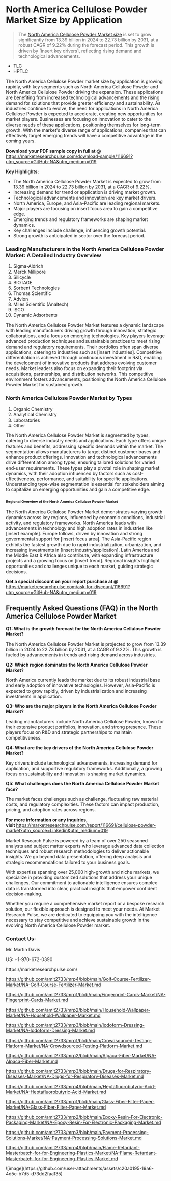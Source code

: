 <h1>North America Cellulose Powder Market&nbsp;Size by Application</h1><blockquote><p>The <a href="https://marketresearchpulse.com/download-sample/116691?utm_source=GitHub-NA&amp;utm_medium=019">North America Cellulose Powder Market size</a> is set to grow significantly from 13.39 billion in 2024 to 22.73 billion by 2031, at a robust CAGR of 9.22% during the forecast period. This growth is driven by [insert key drivers], reflecting rising demand and technological advancements.</p></blockquote><ul><li>TLC<li> HPTLC</li></ul><p>The North America Cellulose Powder market size by application is growing rapidly, with key segments such as North America Cellulose Powder and North America Cellulose Powder driving the expansion. These applications are benefiting from increased technological advancements and the rising demand for solutions that provide greater efficiency and sustainability. As industries continue to evolve, the need for applications in North America Cellulose Powder is expected to accelerate, creating new opportunities for market players. Businesses are focusing on innovation to cater to the diverse needs of these applications, positioning themselves for long-term growth. With the market's diverse range of applications, companies that can effectively target emerging trends will have a competitive advantage in the coming years.</p><p><strong>Download your PDF sample copy in full at @ </strong><a href="https://marketresearchpulse.com/download-sample/116691?utm_source=GitHub-NA&amp;utm_medium=019">https://marketresearchpulse.com/download-sample/116691?utm_source=GitHub-NA&amp;utm_medium=019</a></p><p><strong>Key Highlights: </strong></p><ul><li>The North America Cellulose Powder Market is expected to grow from 13.39 billion in 2024 to 22.73 billion by 2031, at a CAGR of 9.22%.</li><li>Increasing demand for trend or application is driving market growth.</li><li>Technological advancements and innovation are key market drivers.</li><li>North America, Europe, and Asia-Pacific are leading regional markets.</li><li>Major players are focusing on insert focus area to gain a competitive edge.</li><li>Emerging trends and regulatory frameworks are shaping market dynamics.</li><li>Key challenges include challenge, influencing growth potential.</li><li>Strong growth is anticipated in sector over the forecast period.</li></ul><h3>Leading Manufacturers in the North America Cellulose Powder Market: A Detailed Industry Overview</h3><ol><li>Sigma-Aldrich</li><li>Merck Millipore</li><li>Silicycle</li><li>BIOTAGE</li><li>Sorbent Technologies</li><li>Thomas Scientific</li><li>Advion</li><li>Miles Scientific (Analtech)</li><li>ISCO</li><li>Dynamic Adsorbents</li></ol><div class="flex max-w-full flex-col flex-grow"><div class="min-h-8 text-message flex w-full flex-col items-end gap-2 whitespace-normal break-words [.text-message+&amp;]:mt-5" dir="auto" data-message-author-role="assistant" data-message-id="fd8432e4-4910-450d-b182-61b7bfb0a01f" data-message-model-slug="gpt-4o"><div class="flex w-full flex-col gap-1 empty:hidden first:pt-[3px]"><div class="markdown prose w-full break-words dark:prose-invert light"><p>The North America Cellulose Powder Market features a dynamic landscape with leading manufacturers driving growth through innovation, strategic collaborations, and a focus on emerging technologies. Key players leverage advanced production techniques and sustainable practices to meet rising demand and regulatory requirements. Their portfolios often span diverse applications, catering to industries such as [insert industries]. Competitive differentiation is achieved through continuous investment in R&amp;D, enabling the development of innovative products that address evolving customer needs. Market leaders also focus on expanding their footprint via acquisitions, partnerships, and distribution networks. This competitive environment fosters advancements, positioning the North America Cellulose Powder Market for sustained growth.</p></div></div></div></div><h3>North America Cellulose Powder Market by Types</h3><ol><li>Organic Chemistry<li> Analytical Chemistry<li> Laboratories<li> Other</li></ol><div class="flex max-w-full flex-col flex-grow"><div class="min-h-8 text-message flex w-full flex-col items-end gap-2 whitespace-normal break-words [.text-message+&amp;]:mt-5" dir="auto" data-message-author-role="assistant" data-message-id="084470be-0bb7-4664-bddf-5156b4f41249" data-message-model-slug="gpt-4o-mini"><div class="flex w-full flex-col gap-1 empty:hidden first:pt-[3px]"><div class="markdown prose w-full break-words dark:prose-invert light"><p>The North America Cellulose Powder Market is segmented by types, catering to diverse industry needs and applications. Each type offers unique features and benefits, addressing specific demands within the market. The segmentation allows manufacturers to target distinct customer bases and enhance product offerings. Innovation and technological advancements drive differentiation among types, ensuring tailored solutions for varied end-user requirements. These types play a pivotal role in shaping market dynamics, with their adoption influenced by factors such as cost-effectiveness, performance, and suitability for specific applications. Understanding type-wise segmentation is essential for stakeholders aiming to capitalize on emerging opportunities and gain a competitive edge.</p></div></div></div></div><h3><span style="font-size: 11px;">Regional Overview of the North America Cellulose Powder Market</span></h3><div class="flex max-w-full flex-col flex-grow"><div class="min-h-8 text-message flex w-full flex-col items-end gap-2 whitespace-normal break-words [.text-message+&amp;]:mt-5" dir="auto" data-message-author-role="assistant" data-message-id="e9038762-ce64-4e30-91c9-9bd413514231" data-message-model-slug="gpt-4o-mini"><div class="flex w-full flex-col gap-1 empty:hidden first:pt-[3px]"><div class="markdown prose w-full break-words dark:prose-invert light"><p>The North America Cellulose Powder Market demonstrates varying growth dynamics across key regions, influenced by economic conditions, industrial activity, and regulatory frameworks. North America leads with advancements in technology and high adoption rates in industries like [insert example]. Europe follows, driven by innovation and strong governmental support for [insert focus area]. The Asia-Pacific region exhibits the fastest growth due to rapid industrialization, urbanization, and increasing investments in [insert industry/application]. Latin America and the Middle East &amp; Africa also contribute, with expanding infrastructure projects and a growing focus on [insert trend]. Regional insights highlight opportunities and challenges unique to each market, guiding strategic decisions.</p></div></div></div></div><p><strong>Get a special discount on your report purchase at @ </strong><a href="https://marketresearchpulse.com/ask-for-discount/116691?utm_source=GitHub-NA&amp;utm_medium=019">https://marketresearchpulse.com/ask-for-discount/116691?utm_source=GitHub-NA&amp;utm_medium=019</a></p><h2>Frequently Asked Questions (FAQ) in the North America Cellulose Powder Market</h2><p><strong>Q1: What is the growth forecast for the North America Cellulose Powder Market?</strong></p><p>The North America Cellulose Powder Market is projected to grow from 13.39 billion in 2024 to 22.73 billion by 2031, at a CAGR of 9.22%. This growth is fueled by advancements in trends and rising demand across industries.</p><p><strong>Q2: Which region dominates the North America Cellulose Powder Market?</strong></p><p>North America currently leads the market due to its robust industrial base and early adoption of innovative technologies. However, Asia-Pacific is expected to grow rapidly, driven by industrialization and increasing investments in application.</p><p><strong>Q3: Who are the major players in the North America Cellulose Powder Market?</strong></p><p>Leading manufacturers include North America Cellulose Powder, known for their extensive product portfolios, innovation, and strong presence. These players focus on R&amp;D and strategic partnerships to maintain competitiveness.</p><p><strong>Q4: What are the key drivers of the North America Cellulose Powder Market?</strong></p><p>Key drivers include technological advancements, increasing demand for application, and supportive regulatory frameworks. Additionally, a growing focus on sustainability and innovation is shaping market dynamics.</p><p><strong>Q5: What challenges does the North America Cellulose Powder Market face?</strong></p><p>The market faces challenges such as challenge, fluctuating raw material costs, and regulatory complexities. These factors can impact production, pricing, and adoption rates across regions.</p><p><strong>For more information or any inquiries, visit&nbsp;</strong><a href="https://marketresearchpulse.com/report/116691/cellulose-powder-market?utm_source=Linkedin&utm_medium=019">https://marketresearchpulse.com/report/116691/cellulose-powder-market?utm_source=Linkedin&utm_medium=019</a></p><p>Market Research Pulse is powered by a team of over 250 seasoned analysts and subject matter experts who leverage advanced data collection techniques and robust research methodologies to deliver actionable insights. We go beyond data presentation, offering deep analysis and strategic recommendations tailored to your business goals.</p><p>With expertise spanning over 25,000 high-growth and niche markets, we specialize in providing customized solutions that address your unique challenges. Our commitment to actionable intelligence ensures complex data is transformed into clear, practical insights that empower confident decision-making.</p><p>Whether you require a comprehensive market report or a bespoke research solution, our flexible approach is designed to meet your needs. At Market Research Pulse, we are dedicated to equipping you with the intelligence necessary to stay competitive and achieve sustainable growth in the evolving North America Cellulose Powder market.</p><h3><strong>Contact Us-</strong></h3><p>Mr. Martin Davis</p><p>US: +1-970-672-0390</p><p>https://marketresearchpulse.com/</p><p><a href="https://github.com/amit2733/mrp4/blob/main/Golf-Course-Fertilizer-Market/NA-Golf-Course-Fertilizer-Market.md">https://github.com/amit2733/mrp4/blob/main/Golf-Course-Fertilizer-Market/NA-Golf-Course-Fertilizer-Market.md</a></p><p><a href="https://github.com/amit2733/mrp1/blob/main/Fingerprint-Cards-Market/NA-Fingerprint-Cards-Market.md">https://github.com/amit2733/mrp1/blob/main/Fingerprint-Cards-Market/NA-Fingerprint-Cards-Market.md</a></p><p><a href="https://github.com/amit2733/mrp2/blob/main/Household-Wallpaper-Market/NA-Household-Wallpaper-Market.md">https://github.com/amit2733/mrp2/blob/main/Household-Wallpaper-Market/NA-Household-Wallpaper-Market.md</a></p><p><a href="https://github.com/amit2733/mrp3/blob/main/Iodoform-Dressing-Market/NA-Iodoform-Dressing-Market.md">https://github.com/amit2733/mrp3/blob/main/Iodoform-Dressing-Market/NA-Iodoform-Dressing-Market.md</a></p><p><a href="https://github.com/amit2733/mrp1/blob/main/Crowdsourced-Testing-Platform-Market/NA-Crowdsourced-Testing-Platform-Market.md">https://github.com/amit2733/mrp1/blob/main/Crowdsourced-Testing-Platform-Market/NA-Crowdsourced-Testing-Platform-Market.md</a></p><p><a href="https://github.com/amit2733/mrp2/blob/main/Alpaca-Fiber-Market/NA-Alpaca-Fiber-Market.md">https://github.com/amit2733/mrp2/blob/main/Alpaca-Fiber-Market/NA-Alpaca-Fiber-Market.md</a></p><p><a href="https://github.com/amit2733/mrp3/blob/main/Drugs-for-Respiratory-Diseases-Market/NA-Drugs-for-Respiratory-Diseases-Market.md">https://github.com/amit2733/mrp3/blob/main/Drugs-for-Respiratory-Diseases-Market/NA-Drugs-for-Respiratory-Diseases-Market.md</a></p><p><a href="https://github.com/amit2733/mrp4/blob/main/Heptafluorobutyric-Acid-Market/NA-Heptafluorobutyric-Acid-Market.md">https://github.com/amit2733/mrp4/blob/main/Heptafluorobutyric-Acid-Market/NA-Heptafluorobutyric-Acid-Market.md</a></p><p><a href="https://github.com/amit2733/mrp1/blob/main/Glass-Fiber-Filter-Paper-Market/NA-Glass-Fiber-Filter-Paper-Market.md">https://github.com/amit2733/mrp1/blob/main/Glass-Fiber-Filter-Paper-Market/NA-Glass-Fiber-Filter-Paper-Market.md</a></p><p><a href="https://github.com/amit2733/mrp2/blob/main/Epoxy-Resin-For-Electronic-Packaging-Market/NA-Epoxy-Resin-For-Electronic-Packaging-Market.md">https://github.com/amit2733/mrp2/blob/main/Epoxy-Resin-For-Electronic-Packaging-Market/NA-Epoxy-Resin-For-Electronic-Packaging-Market.md</a></p><p><a href="https://github.com/amit2733/mrp3/blob/main/Payment-Processing-Solutions-Market/NA-Payment-Processing-Solutions-Market.md">https://github.com/amit2733/mrp3/blob/main/Payment-Processing-Solutions-Market/NA-Payment-Processing-Solutions-Market.md</a></p><p><a href="https://github.com/amit2733/mrp4/blob/main/Flame-Retardant-Masterbatch-for-for-Engineering-Plastics-Market/NA-Flame-Retardant-Masterbatch-for-for-Engineering-Plastics-Market.md">https://github.com/amit2733/mrp4/blob/main/Flame-Retardant-Masterbatch-for-for-Engineering-Plastics-Market/NA-Flame-Retardant-Masterbatch-for-for-Engineering-Plastics-Market.md</a></p>
![image](https://github.com/user-attachments/assets/c20a0195-19a6-4d5c-b7d5-d73dd2faa135)
